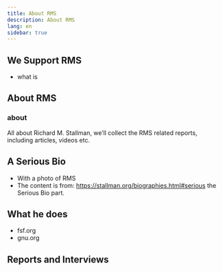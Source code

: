 ```yaml
---
title: About RMS
description: About RMS
lang: en
sidebar: true
---
```


## We Support RMS

- what is

## About RMS

### about

All about Richard M. Stallman, we’ll collect the RMS related reports, including articles, videos
etc.

## A Serious Bio

- With a photo of RMS
- The content is from: https://stallman.org/biographies.html#serious the Serious Bio part.

## What he does

- fsf.org
- gnu.org

## Reports and Interviews
